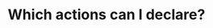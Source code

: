 ---
redirect: "/docs/reference/actions/which-actions/retrieve.html"
title: "Which actions can I declare?"
order: 3
---